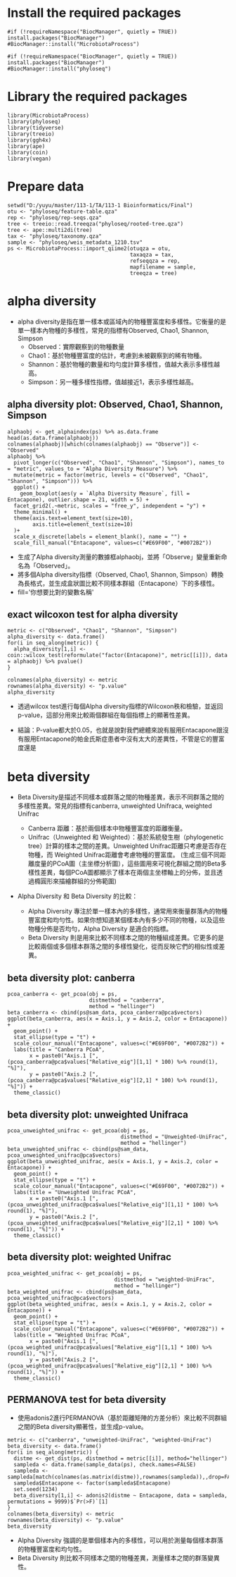 # Install the required packages
```{r}
#if (!requireNamespace("BiocManager", quietly = TRUE)) install.packages("BiocManager")
#BiocManager::install("MicrobiotaProcess")

#if (!requireNamespace("BiocManager", quietly = TRUE)) install.packages("BiocManager")
#BiocManager::install("phyloseq")
```


# Library the required packages
```{r}
library(MicrobiotaProcess)
library(phyloseq)
library(tidyverse)
library(treeio)
library(ggh4x)
library(ape)
library(coin)
library(vegan)
```



# Prepare data
```{r}
setwd("D:/yuyu/master/113-1/TA/113-1 Bioinformatics/Final")
otu <- "phyloseq/feature-table.qza"
rep <- "phyloseq/rep-seqs.qza"
tree <- treeio::read.treeqza("phyloseq/rooted-tree.qza")
tree <- ape::multi2di(tree)
tax <- "phyloseq/taxonomy.qza"
sample <- "phyloseq/weis_metadata_1210.tsv"
ps <- MicrobiotaProcess::import_qiime2(otuqza = otu,
                                       taxaqza = tax,
                                       refseqqza = rep,
                                       mapfilename = sample,
                                       treeqza = tree)

```



# alpha diversity
- alpha diversity是指在單一樣本或區域內的物種豐富度和多樣性。它衡量的是單一樣本內物種的多樣性，常見的指標有Observed, Chao1, Shannon, Simpson
  - Observed：實際觀察到的物種數量
  - Chao1：基於物種豐富度的估計，考慮到未被觀察到的稀有物種。
  - Shannon：基於物種的數量和均勻度計算多樣性，值越大表示多樣性越高。
  - Simpson：另一種多樣性指標，值越接近1，表示多樣性越高。
    
## alpha diversity plot: Observed, Chao1, Shannon, Simpson
```{r}
alphaobj <- get_alphaindex(ps) %>% as.data.frame
head(as.data.frame(alphaobj))
colnames(alphaobj)[which(colnames(alphaobj) == "Observe")] <- "Observed"
alphaobj %>%
  pivot_longer(c("Observed", "Chao1", "Shannon", "Simpson"), names_to = "metric", values_to = "Alpha Diversity Measure") %>%
  mutate(metric = factor(metric, levels = c("Observed", "Chao1", "Shannon", "Simpson"))) %>%
  ggplot() +
    geom_boxplot(aes(y = `Alpha Diversity Measure`, fill = Entacapone), outlier.shape = 21, width = 5) +
  facet_grid2(.~metric, scales = "free_y", independent = "y") +
  theme_minimal() +
  theme(axis.text=element_text(size=10), 
        axis.title=element_text(size=10)
  )+
  scale_x_discrete(labels = element_blank(), name = "") +
  scale_fill_manual("Entacapone", values=c("#E69F00", "#0072B2")) 
```
- 生成了Alpha diversity測量的數據框alphaobj，並將「Observe」變量重新命名為「Observed」。
- 將多個Alpha diversity指標（Observed, Chao1, Shannon, Simpson）轉換為長格式，並生成盒狀圖比較不同樣本群組（Entacapone）下的多樣性。
- fill='你想要比對的變數名稱'


## exact wilcoxon test for alpha diversity
```{r}
metric <- c("Observed", "Chao1", "Shannon", "Simpson")
alpha_diversity <- data.frame()
for(i in seq_along(metric)) {
  alpha_diversity[1,i] <- coin::wilcox_test(reformulate("factor(Entacapone)", metric[[i]]), data = alphaobj) %>% pvalue()
}

colnames(alpha_diversity) <- metric
rownames(alpha_diversity) <- "p.value"
alpha_diversity
```
 - 透過wilcox test進行每個Alpha diversity指標的Wilcoxon秩和檢驗，並返回p-value，這部分用來比較兩個群組在每個指標上的顯著性差異。

 - 結論：P-value都大於0.05，也就是說對我們總體來說有服用Entacapone跟沒有服用Entacapone的帕金氏斯症患者中沒有太大的差異性，不管是它的豐富度還是

# beta diversity
- Beta Diversity是描述不同樣本或群落之間的物種差異，表示不同群落之間的多樣性差異。常見的指標有canberra, unweighted Unifraca, weighted Unifrac
  -  Canberra 距離：基於兩個樣本中物種豐富度的距離衡量。
  -  Unifrac（Unweighted 和 Weighted）：基於系統發生樹（phylogenetic tree）計算的樣本之間的差異。Unweighted Unifrac距離只考慮是否存在物種，而 Weighted Unifrac距離會考慮物種的豐富度。
(生成三個不同距離度量的PCoA圖（主坐標分析圖），這些圖用來可視化群組之間的Beta多樣性差異，每個PCoA圖都顯示了樣本在兩個主坐標軸上的分佈，並且透過橢圓形來描繪群組的分佈範圍)

- Alpha Diversity 和 Beta Diversity 的比較：
  - Alpha Diversity 專注於單一樣本內的多樣性，通常用來衡量群落內的物種豐富度和均勻性。如果你想知道某個樣本內有多少不同的物種，以及這些物種分佈是否均勻，Alpha Diversity 是適合的指標。
  - Beta Diversity 則是用來比較不同樣本之間的物種組成差異。它更多的是比較兩個或多個樣本群落之間的多樣性變化，從而反映它們的相似性或差異。

## beta diversity plot: canberra
```{r}
pcoa_canberra <- get_pcoa(obj = ps, 
                          distmethod = "canberra", 
                          method = "hellinger")
beta_canberra <- cbind(ps@sam_data, pcoa_canberra@pca$vectors)
ggplot(beta_canberra, aes(x = Axis.1, y = Axis.2, color = Entacapone)) +
  geom_point() +
  stat_ellipse(type = "t") +
  scale_colour_manual("Entacapone", values=c("#E69F00", "#0072B2")) +
  labs(title = "Canberra PCoA",
       x = paste0("Axis.1 [", (pcoa_canberra@pca$values["Relative_eig"][1,1] * 100) %>% round(1), "%]"),
       y = paste0("Axis.2 [", (pcoa_canberra@pca$values["Relative_eig"][2,1] * 100) %>% round(1), "%]")) +
  theme_classic()
```

## beta diversity plot: unweighted Unifraca
```{r}
pcoa_unweighted_unifrac <- get_pcoa(obj = ps,
                                    distmethod = "Unweighted-UniFrac",
                                    method = "hellinger")
beta_unweighted_unifrac <- cbind(ps@sam_data, pcoa_unweighted_unifrac@pca$vectors)
ggplot(beta_unweighted_unifrac, aes(x = Axis.1, y = Axis.2, color = Entacapone)) +
  geom_point() +
  stat_ellipse(type = "t") +
  scale_colour_manual("Entacapone", values=c("#E69F00", "#0072B2")) +
  labs(title = "Unweighted Unifrac PCoA",
       x = paste0("Axis.1 [", (pcoa_unweighted_unifrac@pca$values["Relative_eig"][1,1] * 100) %>% round(1), "%]"),
       y = paste0("Axis.2 [", (pcoa_unweighted_unifrac@pca$values["Relative_eig"][2,1] * 100) %>% round(1), "%]")) +
  theme_classic()
```


## beta diversity plot: weighted Unifrac
```{r}
pcoa_weighted_unifrac <- get_pcoa(obj = ps, 
                                  distmethod = "weighted-UniFrac", 
                                  method = "hellinger")
beta_weighted_unifrac <- cbind(ps@sam_data, pcoa_weighted_unifrac@pca$vectors)
ggplot(beta_weighted_unifrac, aes(x = Axis.1, y = Axis.2, color = Entacapone)) +
  geom_point() +
  stat_ellipse(type = "t") +
  scale_colour_manual("Entacapone", values=c("#E69F00", "#0072B2")) +
  labs(title = "Weighted Unifrac PCoA",
       x = paste0("Axis.1 [", (pcoa_weighted_unifrac@pca$values["Relative_eig"][1,1] * 100) %>% round(1), "%]"),
       y = paste0("Axis.2 [", (pcoa_weighted_unifrac@pca$values["Relative_eig"][2,1] * 100) %>% round(1), "%]")) +
  theme_classic()
```


## PERMANOVA test for beta diversity
- 使用adonis2進行PERMANOVA（基於距離矩陣的方差分析）來比較不同群組之間的Beta diversity顯著性，並生成p-value。
```{r}
metric <- c("canberra", "unweighted-UniFrac", "weighted-UniFrac")
beta_diversity <- data.frame()
for(i in seq_along(metric)) {
  distme <- get_dist(ps, distmethod = metric[[i]], method="hellinger")
  sampleda <- data.frame(sample_data(ps), check.names=FALSE)
  sampleda <- sampleda[match(colnames(as.matrix(distme)),rownames(sampleda)),,drop=FALSE]
  sampleda$Entacapone <- factor(sampleda$Entacapone)
  set.seed(1234)
  beta_diversity[1,i] <- adonis2(distme ~ Entacapone, data = sampleda, permutations = 9999)$`Pr(>F)`[1]
}
colnames(beta_diversity) <- metric
rownames(beta_diversity) <- "p.value"
beta_diversity
```

- Alpha Diversity 強調的是單個樣本內的多樣性，可以用於測量每個樣本群落的物種豐富度和均勻性。
- Beta Diversity 則比較不同樣本之間的物種差異，測量樣本之間的群落變異性。
